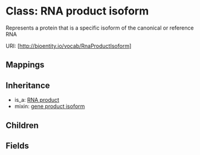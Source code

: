 # Class: RNA product isoform


Represents a protein that is a specific isoform of the canonical or reference RNA

URI: [http://bioentity.io/vocab/RnaProductIsoform]
## Mappings

## Inheritance

 *  is_a: [RNA product](RnaProduct.md)
 *  mixin: [gene product isoform](GeneProductIsoform.md)
## Children

## Fields

